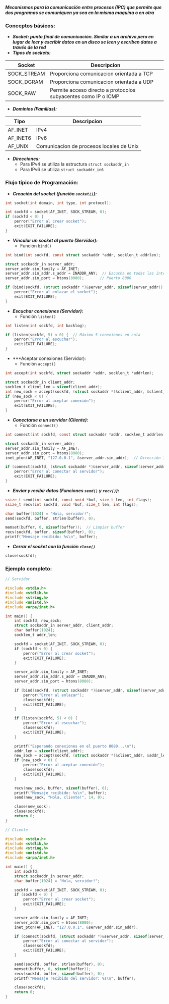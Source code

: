 ***Mecanismos para la comunicación entre procesos (IPC) que permite que dos programas se comuniquen ya sea en la misma maquina o en otra***

### Conceptos básicos:

- ***Socket: punto final de comunicación. Similar a un archivo pero en lugar de leer y escribir datos en un disco se leen y escriben datos a través de la red***
- ***Tipos de sockets:***

| Socket      | Descripcion                                                    |
| ----------- | -------------------------------------------------------------- |
| SOCK_STREAM | Proporciona comunicacion orientada a TCP                       |
| SOCK_DGRAM  | Proporciona comunicacion orientada a UDP                       |
| SOCK_RAW    | Permite acceso directo a protocolos subyacentes como IP o ICMP |
- ***Dominios (Familias):***

| Tipo     | Descripcion                              |
| -------- | ---------------------------------------- |
| AF_INET  | IPv4                                     |
| AF_INET6 | IPv6                                     |
| AF_UNIX  | Comunicacion de procesos locales de Unix |
- ***Direcciones:***
	- Para IPv4 se utiliza la estructura `struct sockaddr_in`
	- Para IPv6 se utiliza `struct sockaddr_in6`

### Flujo típico de Programación:

- ***Creación del socket (función `socket()`):***

```c
int socket(int domain, int type, int protocol);
```

```c
int sockfd = socket(AF_INET, SOCK_STREAM, 0);
if (sockfd < 0) {
    perror("Error al crear socket");
    exit(EXIT_FAILURE);
}
```

- ***Vincular un socket al puerto (Servidor):***
	- Función `bind()`

```c
int bind(int sockfd, const struct sockaddr *addr, socklen_t addrlen);
```

```c
struct sockaddr_in server_addr;
server_addr.sin_family = AF_INET;
server_addr.sin_addr.s_addr = INADDR_ANY;  // Escucha en todas las interfaces
server_addr.sin_port = htons(8080);       // Puerto 8080

if (bind(sockfd, (struct sockaddr *)&server_addr, sizeof(server_addr)) < 0) {
    perror("Error al enlazar el socket");
    exit(EXIT_FAILURE);
}
```

- ***Escuchar conexiones (Servidor):***
	- Función `listen()`

```c
int listen(int sockfd, int backlog);
```

```c
if (listen(sockfd, 5) < 0) {  // Máximo 5 conexiones en cola
    perror("Error al escuchar");
    exit(EXIT_FAILURE);
}
```

- ***Aceptar conexiones (Servidor):
	- Función `accept()`

```c
int accept(int sockfd, struct sockaddr *addr, socklen_t *addrlen);
```

```c
struct sockaddr_in client_addr;
socklen_t client_len = sizeof(client_addr);
int new_sock = accept(sockfd, (struct sockaddr *)&client_addr, &client_len);
if (new_sock < 0) {
    perror("Error al aceptar conexión");
    exit(EXIT_FAILURE);
}
```

- ***Conectarse a un servidor (Cliente):***
	- Función `connect()`

```c
int connect(int sockfd, const struct sockaddr *addr, socklen_t addrlen);
```

```c
struct sockaddr_in server_addr;
server_addr.sin_family = AF_INET;
server_addr.sin_port = htons(8080);
inet_pton(AF_INET, "127.0.0.1", &server_addr.sin_addr);  // Dirección IP del servidor

if (connect(sockfd, (struct sockaddr *)&server_addr, sizeof(server_addr)) < 0) {
    perror("Error al conectar al servidor");
    exit(EXIT_FAILURE);
}
```

- ***Enviar y recibir datos (Funciones `send()` y `recv()`):*** 

```c
ssize_t send(int sockfd, const void *buf, size_t len, int flags);
ssize_t recv(int sockfd, void *buf, size_t len, int flags);
```

```c
char buffer[1024] = "Hola, servidor!";
send(sockfd, buffer, strlen(buffer), 0);

memset(buffer, 0, sizeof(buffer));  // Limpiar buffer
recv(sockfd, buffer, sizeof(buffer), 0);
printf("Mensaje recibido: %s\n", buffer);
```

- ***Cerrar el socket con la función `close()`***

```c
close(sockfd);
```

### Ejemplo completo:

```c
// Servidor

#include <stdio.h>
#include <stdlib.h>
#include <string.h>
#include <unistd.h>
#include <arpa/inet.h>

int main() {
    int sockfd, new_sock;
    struct sockaddr_in server_addr, client_addr;
    char buffer[1024];
    socklen_t addr_len;

    sockfd = socket(AF_INET, SOCK_STREAM, 0);
    if (sockfd < 0) {
        perror("Error al crear socket");
        exit(EXIT_FAILURE);
    }

    server_addr.sin_family = AF_INET;
    server_addr.sin_addr.s_addr = INADDR_ANY;
    server_addr.sin_port = htons(8080);

    if (bind(sockfd, (struct sockaddr *)&server_addr, sizeof(server_addr)) < 0) {
        perror("Error al enlazar");
        close(sockfd);
        exit(EXIT_FAILURE);
    }

    if (listen(sockfd, 5) < 0) {
        perror("Error al escuchar");
        close(sockfd);
        exit(EXIT_FAILURE);
    }

    printf("Esperando conexiones en el puerto 8080...\n");
    addr_len = sizeof(client_addr);
    new_sock = accept(sockfd, (struct sockaddr *)&client_addr, &addr_len);
    if (new_sock < 0) {
        perror("Error al aceptar conexión");
        close(sockfd);
        exit(EXIT_FAILURE);
    }

    recv(new_sock, buffer, sizeof(buffer), 0);
    printf("Mensaje recibido: %s\n", buffer);
    send(new_sock, "Hola, cliente!", 14, 0);

    close(new_sock);
    close(sockfd);
    return 0;
}
```

```c
// Cliente

#include <stdio.h>
#include <stdlib.h>
#include <string.h>
#include <unistd.h>
#include <arpa/inet.h>

int main() {
    int sockfd;
    struct sockaddr_in server_addr;
    char buffer[1024] = "Hola, servidor!";

    sockfd = socket(AF_INET, SOCK_STREAM, 0);
    if (sockfd < 0) {
        perror("Error al crear socket");
        exit(EXIT_FAILURE);
    }

    server_addr.sin_family = AF_INET;
    server_addr.sin_port = htons(8080);
    inet_pton(AF_INET, "127.0.0.1", &server_addr.sin_addr);

    if (connect(sockfd, (struct sockaddr *)&server_addr, sizeof(server_addr)) < 0) {
        perror("Error al conectar al servidor");
        close(sockfd);
        exit(EXIT_FAILURE);
    }

    send(sockfd, buffer, strlen(buffer), 0);
    memset(buffer, 0, sizeof(buffer));
    recv(sockfd, buffer, sizeof(buffer), 0);
    printf("Mensaje recibido del servidor: %s\n", buffer);

    close(sockfd);
    return 0;
}
```